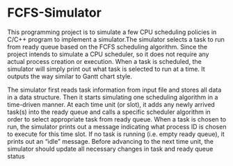 # FCFS-Simulator
This programming project is to simulate a few CPU scheduling policies
in C/C++ program to implement a simulator.The simulator selects a task to
run from ready queue based on the FCFS scheduling algorithm. Since the project
intends to simulate a CPU scheduler, so it does not require any actual process
creation or execution. When a task is scheduled, the simulator will simply print
out what task is selected to run at a time. It outputs the way similar to Gantt
chart style.

The simulator first reads task information from
input file and stores all data in a data structure. Then it starts simulating one
scheduling algorithm in a time-driven manner. At each time unit (or slot), it
adds any newly arrived task(s) into the ready queue and calls a specific 
scheduler algorithm in order to select appropriate task from ready queue. When
a task is chosen to run, the simulator prints out a message indicating what
process ID is chosen to execute for this time slot. If no task is running (i.e.
empty ready queue), it prints out an “idle” message. Before advancing to the
next time unit, the simulator should update all necessary changes in task and
ready queue status 
